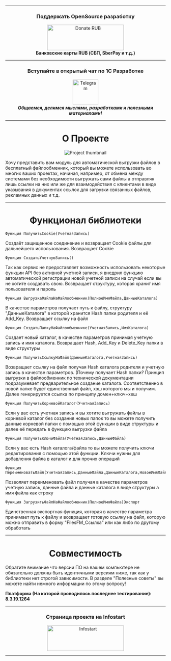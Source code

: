<hr>
<!-- Donations -->
<div align = "center">
	<h3>Поддержать OpenSource разработку</h3>
	<a href="https://yookassa.ru/my/i/ZvMnfF25nCN8/l">
		<img src="https://yookassa.ru/files/Guide_files/logo-black.svg" alt="Donate RUB" width="240" height="80" />
	</a>
	<div>
		<b>Банковские карты RUB (СБП, SberPay и т.д.)</b>
	</div>
</div>
<!-- Donations -->

<hr/>

<!-- TG -->
<div align = "center">
	<h3>Вступайте в открытый чат по 1С Разработке</h3>
	<a href="https://t.me/grokking_1c">
		<img src="https://icon-icons.com/downloadimage.php?id=72055&root=923/PNG/256/&file=telegram_icon-icons.com_72055.png" alt="Telegram" width="80" height="80" />
	</a>
</div>
<div align = "center">
	<b><i>Общаемся, делимся мыслями, разработками и полезными материалами!</i></b>
</div>
<!-- TG -->

<hr/>

<!-- Content -->
<div align = "center">
	<h1>О Проекте</h1>
</div>

<div align = "center">
	<img src="https://infostart.ru/upload/iblock/62d/62d3d5ec3ecb75b6a8deb3a4ba286066.png" alt="Project thumbnail"/>
</div>

Хочу представить вам модуль для автоматической выгрузки файлов в бесплатный файлообменник, который вы можете использовать во многих ваших проектах, начиная, например, от обмена между системами без необходимости выгружать сами файлы а отправляя лишь ссылки на них или же для взаимодействия с клиентами в виде указывания в документах ссылок для загрузки связанных файлов, рекламных данных и т.д.

<hr/>


<div align = "center">
	<h1>Функционал библиотеки</h1>
</div>

```
Функция ПолучитьCookie(УчетнаяЗапись)
```
Создаёт защищенное соединение и возвращает Cookie файлы для дальнейшего использования. Возвращает Cookie
```
Функция СоздатьУчетнуюЗапись()
```
Так как сервис не предоставляет возможность использовать некоторые функции API без активной учетной записи, я внедрил функцию автоматической регистрации новой учетной записи на случай если вы не хотите создавать свою. Возвращает структуру, которая хранит имя пользователя и пароль
```
Функция ВыгрузкаФайлаНаФайлообменник(ПолноеИмяФайла,ДанныеКаталога)
```
В качестве параметров получает путь к файлу, структуру "ДанныеКаталога" в которой хранится Hash папки родителя и её Add_Key. Возвращает ссылку на файл
```
Функция СоздатьПапкуНаФайлообменнике(УчетнаяЗапись,ИмяКаталога)
```
Создает новый каталог, в качестве параметров принимая учетную запись и имя каталога. Возвращает Hash, Add_Key и Delete_Key папки в виде структуры
```
Функция ПолучитьСсылкуНаФайл(ДанныеКаталога,УчетнаяЗапись)
```
Возвращает ссылку на файл получая Hash каталога родителя и учетную запись в качестве параметров. (Почему получает Hash папки? Принцип выгрузки в файлообменник по технической документации подразумевает предварительное создание каталога. Соответственно в новой папке будет единственный файл, хэш которого мы и получим. Далее генерируется ссылка по принципу домен+ключ+хеш
```
Функция ПолучитьКорневойКаталог(УчетнаяЗапись)
```
Если у вас есть учетная запись и вы хотите выгружать файлы в корневой каталог без создания новых папок то вы можете получить данные корневой папки с помощью этой функции в виде структуры и далее её передать в функцию выгрузки файла
```
Функция ПолучитьКлючиФайла(УчетнаяЗапись,ДанныеФайла)
```
Если у вас есть Hash каталога/файла то вы можете получить ключи редактирования с помощью этой функции. Ключи нужны для добавления файла в каталог и для прочих операций
```
Функция ПереименоватьФайл(УчетнаяЗапись,ДанныеФайла,ДанныеКаталога,НовоеИмяФайла)
```
Позволяет переименовать файл получая в качестве параметров учетную запись, данные файла и данные каталога в виде структуры а имя файла как строку
```
Функция ЗагрузитьФайлНаФайлообменник(ПолноеИмяФайла)Экспорт
```
Единственная экспортная функция, которая в качестве параметра принимает путь к файлу и возвращает готовую ссылку на файл, которую можно отправить в форму "FilesFM_Ссылка" или как либо по другому обработать

<hr/>


<div align = "center">
	<h1>Совместимость</h1>
</div>

Обратите внимание что версии ПО на вашем компьютере не обязательно должны быть идентичными версиям ниже, так как у библиотеки нет строгой зависимости. В разделе "Полезные советы" вы можете найти немного информации по этому вопросу!

<b>Платформа (На которой проводилось последнее тестирование): 8.3.19.1264</b>

<!-- Content -->

<!-- Partner -->
<hr>
<div align = "center">
	<h3>Страница проекта на Infostart</h3>
	<a href="https://infostart.ru/1c/tools/2194329/">
		<img src="https://infostart.ru/bitrix/templates/sandbox_empty/assets/tpl/abo/img/logo.svg" alt="Infostart" width="240" height="80" />
	</a>
</div>
<hr>
<!-- Partner -->
